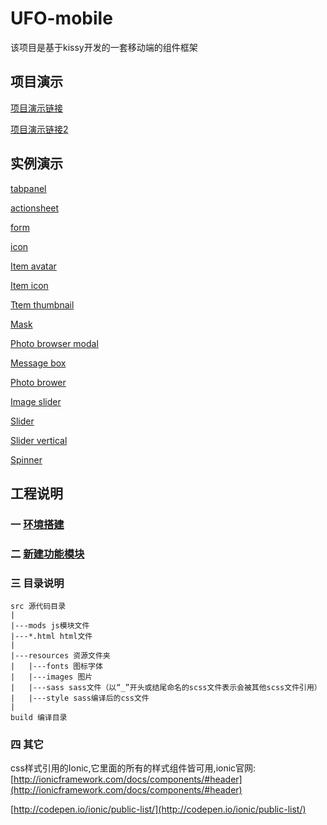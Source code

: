 # UFO-mobile
该项目是基于kissy开发的一套移动端的组件框架

## 项目演示
[项目演示链接](./project/build/home/index2.html)

[项目演示链接2](./UFO/project/build/home/index.html)

## 实例演示

[tabpanel](https://wangzhengquan.github.io/UFO/demo/tab/tabpanel.html)

[actionsheet](https://wangzhengquan.github.io/UFO/demo/actionsheet/actionsheet.html)

[form](https://wangzhengquan.github.io/UFO/demo/form/form.html)

[icon](https://wangzhengquan.github.io/UFO/demo/icon/icon.html)

[Item avatar](https://wangzhengquan.github.io/UFO/demo/item/item-avatar.html)

[Item icon](https://wangzhengquan.github.io/UFO/demo/item/item-icon.html)

[Ttem thumbnail](https://wangzhengquan.github.io/UFO/demo/item/item-thumbnail.html)

[Mask](https://wangzhengquan.github.io/UFO/demo/mask/mask.html)


[Photo browser modal](https://wangzhengquan.github.io/UFO/demo/modal/photo-browser-modal.html)

[Message box](https://wangzhengquan.github.io/UFO/demo/popup/message-box.html)

[Photo brower](https://wangzhengquan.github.io/UFO/demo/slider/photo-browser.html)

[Image slider](https://wangzhengquan.github.io/UFO/demo/slider/image-slider.html)

[Slider](https://wangzhengquan.github.io/UFO/demo/slider/slider.html)

[Slider vertical](https://wangzhengquan.github.io/UFO/demo/slider/slider-vertical.html)


[Spinner](https://wangzhengquan.github.io/UFO/demo/spinner/spinner.html)





## 工程说明

### 一 [环境搭建](环境搭建.md)

### 二 [新建功能模块](新建功能模块.md)


### 三 目录说明

	src 源代码目录
	| 
	|---mods js模块文件
    |---*.html html文件
	|
	|---resources 资源文件夹
	|   |---fonts 图标字体
	|   |---images 图片
	|   |---sass sass文件（以“_”开头或结尾命名的scss文件表示会被其他scss文件引用）
	|   |---style sass编译后的css文件
	|
	build 编译目录


### 四 其它

css样式引用的Ionic,它里面的所有的样式组件皆可用,ionic官网:
[http://ionicframework.com/docs/components/#header](http://ionicframework.com/docs/components/#header)

[http://codepen.io/ionic/public-list/](http://codepen.io/ionic/public-list/)



